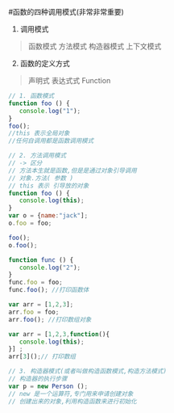  #函数的四种调用模式(非常非常重要)
1. 调用模式

> 函数模式
> 方法模式
> 构造器模式
> 上下文模式

2. 函数的定义方式

> 声明式
> 表达式式
> Function

```javascript
// 1. 函数模式
function foo () {
   console.log("1");
}
foo();
//this 表示全局对象
//任何自调用都是函数调用模式

// 2. 方法调用模式
// -> 区分
// 方法本生就是函数,但是是通过对象引导调用
// 对象.方法( 参数 )
// this 表示 引导放的对象
function foo () {
   console.log(this);
}
var o = {name:"jack"];
o.foo = foo;

foo();
o.foo();

function func () {
   console.log("2"); 
}
func.foo = foo;
func.foo(); //打印函数体

var arr = [1,2,3];
arr.foo = foo; 
arr.foo(); //打印数组对象

var arr = [1,2,3,function(){
   console.log(this);
}] ;
arr[3]();// 打印数组

// 3. 构造器模式(或者叫做构造函数模式,构造方法模式)
// 构造器的执行步骤
var p = new Person ();
// new 是一个运算符,专门用来申请创建对象
// 创建出来的对象,利用构造函数来进行初始化

```